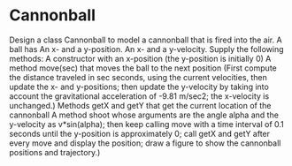 # Cannonball
 
Design a class Cannonball to model a cannonball that is fired into the air. A ball has
An x- and a y-position.
An x- and a y-velocity.
Supply the following methods:
A constructor with an x-position (the y-position is initially 0)
A method move(sec) that moves the ball to the next position (First compute the distance traveled in sec seconds, using the current velocities, then update the x- and y-positions; then update the y-velocity by taking into account the gravitational acceleration of -9.81 m/sec2; the x-velocity is unchanged.)
Methods getX and getY that get the current location of the cannonball
A method shoot whose arguments are the angle alpha and the y-velocity as v*sin(alpha); then keep calling move with a time interval of 0.1 seconds until the y-position is approximately 0; call getX and getY after every move and display the position; draw a figure to show the cannonball positions and trajectory.)